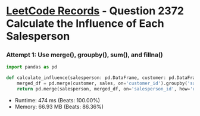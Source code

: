# [LeetCode Records](../../README.md) - Question 2372 Calculate the Influence of Each Salesperson

### Attempt 1: Use merge(), groupby(), sum(), and fillna()
```py
import pandas as pd

def calculate_influence(salesperson: pd.DataFrame, customer: pd.DataFrame, sales: pd.DataFrame) -> pd.DataFrame:
    merged_df = pd.merge(customer, sales, on='customer_id').groupby('salesperson_id')['price'].sum().rename('total').reset_index()
    return pd.merge(salesperson, merged_df, on='salesperson_id', how='outer').fillna(0)
```
- Runtime: 474 ms (Beats: 100.00%)
- Memory: 66.93 MB (Beats: 86.36%)

<br>
